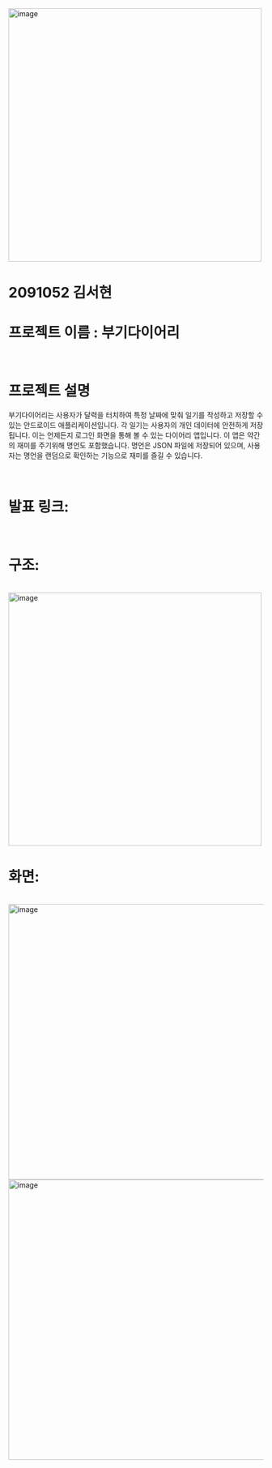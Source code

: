 <img width="500" alt="image" src="https://github.com/akrxso/android/assets/143086344/fc1b0efb-7c6f-4d55-9eb2-448639709f62">
<h1 >2091052 김서현</h1>
<h1 >프로젝트 이름 : 부기다이어리</h1><br>
<h1 >프로젝트 설명 </h1> 
<p>부기다이어리는 사용자가 달력을 터치하여 특정 날짜에 맞춰 일기를 작성하고 저장할 수 있는 안드로이드 애플리케이션입니다. 각 일기는 사용자의 개인 데이터에 안전하게 저장됩니다. 이는 언제든지 로그인 화면을 통해 볼 수 있는 다이어리 앱입니다. 이 앱은 약간의 재미를 주기위해 명언도 포함했습니다. 명언은 JSON 파일에 저장되어 있으며, 사용자는 명언을 랜덤으로 확인하는 기능으로 재미를 즐길 수 있습니다.</p><br>
<h1 >발표 링크:</h1><br>

<h1 >구조:</h1><br>
<img width="500" alt="image" src="https://github.com/akrxso/android/assets/143086344/8592d0ae-3e27-4b03-aca4-efbca2ff69c1">

<h1 >화면:</h1><br>
<img width="544" alt="image" src="https://github.com/akrxso/android/assets/143086344/9d57f5f4-1d9b-4247-98c9-935badd6aa24">
<img width="553" alt="image" src="https://github.com/akrxso/android/assets/143086344/f531d39b-b908-4665-bf8b-d78502bd05c4">
